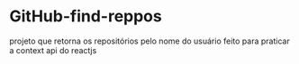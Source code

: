 # GitHub-find-reppos
projeto que retorna os repositórios pelo nome do usuário feito para praticar a context api do reactjs
